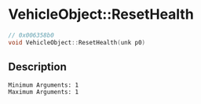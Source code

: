 # VehicleObject::ResetHealth
```c
// 0x006358b0
void VehicleObject::ResetHealth(unk p0)
```
## Description
```
Minimum Arguments: 1
Maximum Arguments: 1
```
